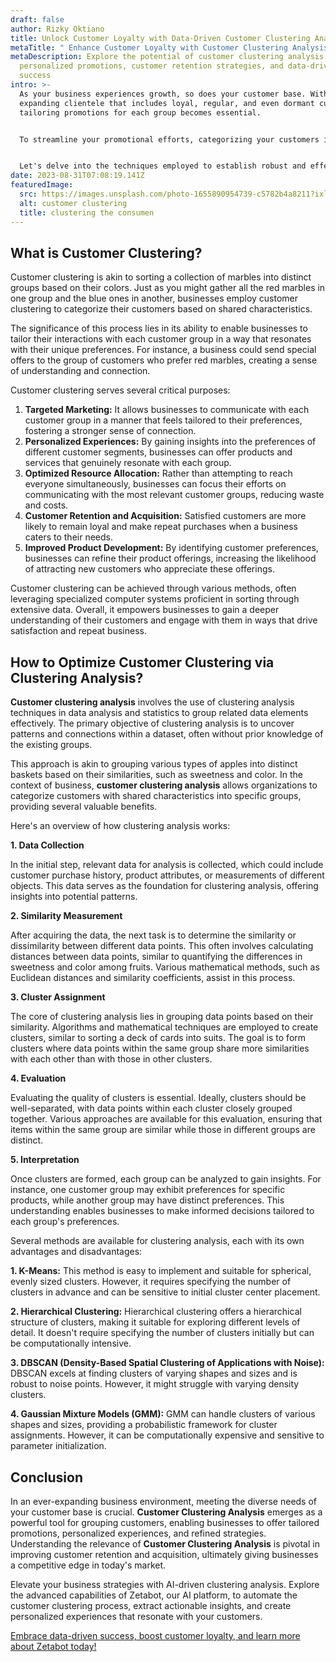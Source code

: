 ```yaml
---
draft: false
author: Rizky Oktiano
title: Unlock Customer Loyalty with Data-Driven Customer Clustering Analysis
metaTitle: " Enhance Customer Loyalty with Customer Clustering Analysis"
metaDescription: Explore the potential of customer clustering analysis for
  personalized promotions, customer retention strategies, and data-driven
  success
intro: >-
  As your business experiences growth, so does your customer base. With an
  expanding clientele that includes loyal, regular, and even dormant customers,
  tailoring promotions for each group becomes essential.


  To streamline your promotional efforts, categorizing your customers into distinct groups is the key. The primary goal is to facilitate the delivery of relevant promotions to each customer segment. According to IBM, customer clustering has the potential to increase customer retention by up to 35% and attract new customers by 25%.


  Let's delve into the techniques employed to establish robust and effective customer clustering methods.
date: 2023-08-31T07:08:19.141Z
featuredImage:
  src: https://images.unsplash.com/photo-1655890954739-c5782b4a8211?ixlib=rb-4.0.3&ixid=M3wxMjA3fDB8MHxwaG90by1wYWdlfHx8fGVufDB8fHx8fA%3D%3D&auto=format&fit=crop&w=1032&q=80
  alt: customer clustering
  title: clustering the consumen
---
```

## W﻿hat is Customer Clustering?

Customer clustering is akin to sorting a collection of marbles into distinct groups based on their colors. Just as you might gather all the red marbles in one group and the blue ones in another, businesses employ customer clustering to categorize their customers based on shared characteristics.

The significance of this process lies in its ability to enable businesses to tailor their interactions with each customer group in a way that resonates with their unique preferences. For instance, a business could send special offers to the group of customers who prefer red marbles, creating a sense of understanding and connection.

Customer clustering serves several critical purposes:

1. **Targeted Marketing:** It allows businesses to communicate with each customer group in a manner that feels tailored to their preferences, fostering a stronger sense of connection.
2. **Personalized Experiences:** By gaining insights into the preferences of different customer segments, businesses can offer products and services that genuinely resonate with each group.
3. **Optimized Resource Allocation:** Rather than attempting to reach everyone simultaneously, businesses can focus their efforts on communicating with the most relevant customer groups, reducing waste and costs.
4. **Customer Retention and Acquisition:** Satisfied customers are more likely to remain loyal and make repeat purchases when a business caters to their needs.
5. **Improved Product Development:** By identifying customer preferences, businesses can refine their product offerings, increasing the likelihood of attracting new customers who appreciate these offerings.

Customer clustering can be achieved through various methods, often leveraging specialized computer systems proficient in sorting through extensive data. Overall, it empowers businesses to gain a deeper understanding of their customers and engage with them in ways that drive satisfaction and repeat business.

## **How to Optimize Customer Clustering via Clustering Analysis?**

**Customer clustering analysis** involves the use of clustering analysis techniques in data analysis and statistics to group related data elements effectively. The primary objective of clustering analysis is to uncover patterns and connections within a dataset, often without prior knowledge of the existing groups.

This approach is akin to grouping various types of apples into distinct baskets based on their similarities, such as sweetness and color. In the context of business, **customer clustering analysis** allows organizations to categorize customers with shared characteristics into specific groups, providing several valuable benefits.

Here's an overview of how clustering analysis works:

**1. Data Collection**

In the initial step, relevant data for analysis is collected, which could include customer purchase history, product attributes, or measurements of different objects. This data serves as the foundation for clustering analysis, offering insights into potential patterns.

**2. Similarity Measurement**

After acquiring the data, the next task is to determine the similarity or dissimilarity between different data points. This often involves calculating distances between data points, similar to quantifying the differences in sweetness and color among fruits. Various mathematical methods, such as Euclidean distances and similarity coefficients, assist in this process.

**3. Cluster Assignment**

The core of clustering analysis lies in grouping data points based on their similarity. Algorithms and mathematical techniques are employed to create clusters, similar to sorting a deck of cards into suits. The goal is to form clusters where data points within the same group share more similarities with each other than with those in other clusters.

**4. Evaluation**

Evaluating the quality of clusters is essential. Ideally, clusters should be well-separated, with data points within each cluster closely grouped together. Various approaches are available for this evaluation, ensuring that items within the same group are similar while those in different groups are distinct.

**5. Interpretation**

Once clusters are formed, each group can be analyzed to gain insights. For instance, one customer group may exhibit preferences for specific products, while another group may have distinct preferences. This understanding enables businesses to make informed decisions tailored to each group's preferences.

Several methods are available for clustering analysis, each with its own advantages and disadvantages:

**1. K-Means:** This method is easy to implement and suitable for spherical, evenly sized clusters. However, it requires specifying the number of clusters in advance and can be sensitive to initial cluster center placement.

**2. Hierarchical Clustering:** Hierarchical clustering offers a hierarchical structure of clusters, making it suitable for exploring different levels of detail. It doesn't require specifying the number of clusters initially but can be computationally intensive.

**3. DBSCAN (Density-Based Spatial Clustering of Applications with Noise):** DBSCAN excels at finding clusters of varying shapes and sizes and is robust to noise points. However, it might struggle with varying density clusters.

**4. Gaussian Mixture Models (GMM):** GMM can handle clusters of various shapes and sizes, providing a probabilistic framework for cluster assignments. However, it can be computationally expensive and sensitive to parameter initialization.

## **Conclusion**

In an ever-expanding business environment, meeting the diverse needs of your customer base is crucial. **Customer Clustering Analysis** emerges as a powerful tool for grouping customers, enabling businesses to offer tailored promotions, personalized experiences, and refined strategies. Understanding the relevance of **Customer Clustering Analysis** is pivotal in improving customer retention and acquisition, ultimately giving businesses a competitive edge in today's market.

Elevate your business strategies with AI-driven clustering analysis. Explore the advanced capabilities of Zetabot, our AI platform, to automate the customer clustering process, extract actionable insights, and create personalized experiences that resonate with your customers. 

[Embrace data-driven success, boost customer loyalty, and learn more about Zetabot today!](https://zetabot.co/)